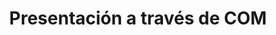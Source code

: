 ---
title: Presentación a través de COM
type: docs
weight: 260
url: /python-net/presentation-via-com/
---